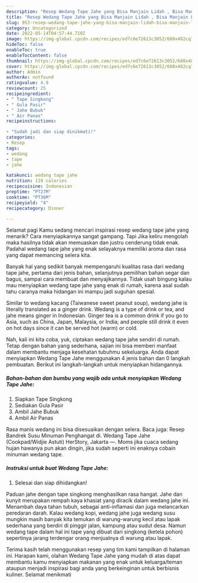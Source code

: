 ```yaml
---
description: "Resep Wedang Tape Jahe yang Bisa Manjain Lidah , Bisa Manjain Lidah"
title: "Resep Wedang Tape Jahe yang Bisa Manjain Lidah , Bisa Manjain Lidah"
slug: 953-resep-wedang-tape-jahe-yang-bisa-manjain-lidah-bisa-manjain-lidah
category: Uncategorized
date: 2022-05-14T04:57:44.710Z
image: https://img-global.cpcdn.com/recipes/ed7c6e72613c3052/680x482cq70/wedang-tape-jahe-foto-resep-utama.jpg
hideToc: false
enableToc: true
enableTocContent: false
thumbnail: https://img-global.cpcdn.com/recipes/ed7c6e72613c3052/680x482cq70/wedang-tape-jahe-foto-resep-utama.jpg
cover: https://img-global.cpcdn.com/recipes/ed7c6e72613c3052/680x482cq70/wedang-tape-jahe-foto-resep-utama.jpg
author: Admin
authorAv: notfound
ratingvalue: 4.9
reviewcount: 25
recipeingredient:
- " Tape Singkong"
- " Gula Pasir"
- " Jahe Bubuk"
- " Air Panas"
recipeinstructions:

- "Sudah jadi dan siap dinikmati!"
categories:
- Resep
tags:
- wedang
- tape
- jahe

katakunci: wedang tape jahe 
nutrition: 119 calories
recipecuisine: Indonesian
preptime: "PT27M"
cooktime: "PT36M"
recipeyield: "4"
recipecategory: Dinner

---
```



Selamat pagi Kamu sedang mencari inspirasi resep wedang tape jahe yang menarik? Cara menyiapkannya sangat gampang. Tapi Jika keliru mengolah maka hasilnya tidak akan memuaskan dan justru cenderung tidak enak. Padahal wedang tape jahe yang enak selayaknya memiliki aroma dan rasa yang dapat memancing selera kita.


Banyak hal yang sedikit banyak mempengaruhi kualitas rasa dari wedang tape jahe, pertama dari jenis bahan, selanjutnya pemilihan bahan segar dan bagus, sampai cara membuat dan menyajikannya. Tidak usah bingung kalau mau menyiapkan wedang tape jahe yang enak di rumah, karena asal sudah tahu caranya maka hidangan ini mampu jadi suguhan spesial.

Similar to wedang kacang (Taiwanese sweet peanut soup), wedang jahe is literally translated as a ginger drink. Wedang is a type of drink or tea, and jahe means ginger in Indonesian. Ginger tea is a common drink if you go to Asia, such as China, Japan, Malaysia, or India; and people still drink it even on hot days since it can be served hot (warm) or cold.


Nah, kali ini kita coba, yuk, ciptakan wedang tape jahe sendiri di rumah. Tetap dengan bahan yang sederhana, sajian ini bisa memberi manfaat dalam membantu menjaga kesehatan tubuhmu sekeluarga. Anda dapat menyiapkan Wedang Tape Jahe menggunakan 4 jenis bahan dan 0 langkah pembuatan. Berikut ini langkah-langkah untuk menyiapkan hidangannya.

<!--inarticleads1-->

##### Bahan-bahan dan bumbu yang wajib ada untuk menyiapkan Wedang Tape Jahe:

1. Siapkan  Tape Singkong
1. Sediakan  Gula Pasir
1. Ambil  Jahe Bubuk
1. Ambil  Air Panas


Rasa manis wedang ini bisa disesuaikan dengan selera. Baca juga: Resep Bandrek Susu Minuman Penghangat di. Wedang Tape Jahe (Cookpad/Widjie Astuti) HerStory, Jakarta —. Moms jika cuaca sedang hujan hawanya pun akan dingin, jika sudah seperti ini enaknya cobain minuman wedang tape. 

<!--inarticleads2-->

##### Instruksi untuk buat Wedang Tape Jahe:


1. Selesai dan siap dihidangkan!

Paduan jahe dengan tape singkong menghasilkan rasa hangat. Jahe dan kunyit merupakan rempah kaya khasiat yang diracik dalam wedang jahe ini. Menambah daya tahan tubuh, sebagai anti-inflamasi dan juga melancarkan peredaran darah. Kalau wedang kopi, wedang jahe juga wedang susu mungkin masih banyak kita temukan di warung-warung kecil atau lapak sederhana yang berdiri di pinggir jalan, kampung atau sudut desa. Namun wedang tape dalam hal ini tape yang dibuat dari singkong (ketela pohon) sepertinya jarang terdengar orang menjualnya di warung atau lapak. 

Terima kasih telah menggunakan resep yang tim kami tampilkan di halaman ini. Harapan kami, olahan Wedang Tape Jahe yang mudah di atas dapat membantu kamu menyiapkan makanan yang enak untuk keluarga/teman ataupun menjadi inspirasi bagi anda yang berkeinginan untuk berbisnis kuliner. Selamat menikmati
